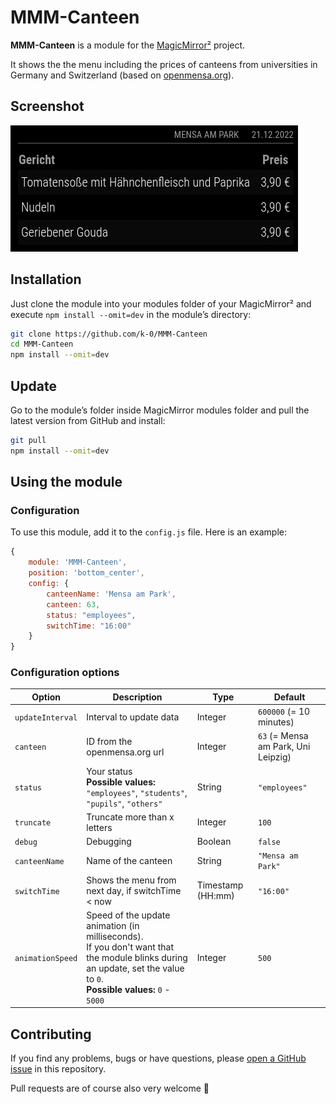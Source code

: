 # MMM-Canteen

**MMM-Canteen** is a module for the [MagicMirror²](https://github.com/MichMich/MagicMirror) project.

It shows the the menu including the prices of canteens from universities in Germany and Switzerland (based on [openmensa.org](https://openmensa.org)).

## Screenshot

![Example of a canteen in Jena](img/example1.png)

## Installation

Just clone the module into your modules folder of your MagicMirror² and execute `npm install --omit=dev` in the module’s directory:

```bash
git clone https://github.com/k-0/MMM-Canteen
cd MMM-Canteen
npm install --omit=dev
```

## Update

Go to the module’s folder inside MagicMirror modules folder and pull the latest version from GitHub and install:

```bash
git pull
npm install --omit=dev
```

## Using the module

### Configuration

To use this module, add it to the `config.js` file. Here is an example:

```javascript
{
    module: 'MMM-Canteen',
    position: 'bottom_center',
    config: {
        canteenName: 'Mensa am Park',
        canteen: 63,
        status: "employees",
        switchTime: "16:00"
    }
}
```

### Configuration options

<!-- prettier-ignore-start -->
| Option           | Description                   | Type    | Default                                  |
| ---------------- | ----------------------------- | ------- | ---------------------------------------- |
| `updateInterval` | Interval to update data       | Integer | `600000` (= 10 minutes)                  |
| `canteen`        | ID from the openmensa.org url | Integer | `63` (= Mensa am Park, Uni Leipzig)      |
| `status`         | Your status  <br> **Possible values:** `"employees"`, `"students"`, `"pupils"`, `"others"` | String | `"employees"` |
| `truncate`       | Truncate more than x letters  | Integer | `100`                                    |
| `debug`          | Debugging                     | Boolean | `false`                                  |
| `canteenName`    | Name of the canteen           | String  | `"Mensa am Park"`                        |
| `switchTime`     | Shows the menu from next day, if switchTime < now | Timestamp (HH:mm) | `"16:00"`  |
| `animationSpeed` | Speed of the update animation (in milliseconds).<br>If you don't want that the module blinks during an update, set the value to `0`. <br> **Possible values:** `0` - `5000` | Integer | `500` |
<!-- prettier-ignore-end -->

## Contributing

If you find any problems, bugs or have questions, please [open a GitHub issue](https://github.com/k-0/MMM-Canteen/issues) in this repository.

Pull requests are of course also very welcome 🙂
